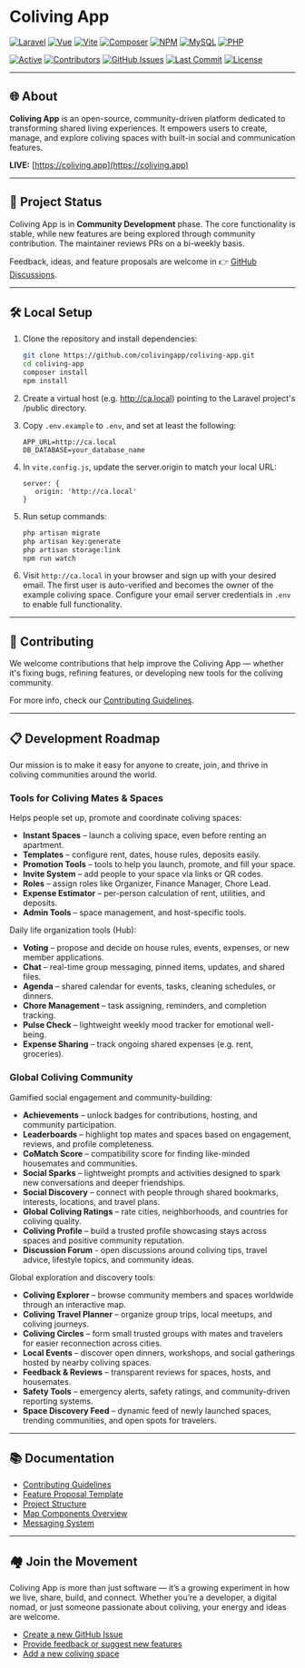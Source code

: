 # Coliving App

[![Laravel](https://img.shields.io/badge/Laravel-11-FF2D20?style=flat-square&logo=laravel&logoColor=white)](https://laravel.com)
[![Vue](https://img.shields.io/badge/Vue.js-3-4FC08D?style=flat-square&logo=vue.js&logoColor=white)](https://vuejs.org)
[![Vite](https://img.shields.io/badge/Vite-Latest-646CFF?style=flat-square&logo=vite&logoColor=white)](https://vitejs.dev)
[![Composer](https://img.shields.io/badge/Composer-2-885630?style=flat-square&logo=composer&logoColor=white)](https://getcomposer.org)
[![NPM](https://img.shields.io/badge/NPM-Latest-CB3837?style=flat-square&logo=npm&logoColor=white)](https://www.npmjs.com)
[![MySQL](https://img.shields.io/badge/MySQL-8.0-4479A1?style=flat-square&logo=mysql&logoColor=white)](https://www.mysql.com)
[![PHP](https://img.shields.io/badge/PHP-8.1+-777BB4?style=flat-square&logo=php&logoColor=white)](https://www.php.net)

[![Active](https://img.shields.io/badge/status-active-brightgreen)](https://github.com/colivingapp/coliving-app)
[![Contributors](https://img.shields.io/github/contributors/colivingapp/coliving-app?style=flat-square)](https://github.com/colivingapp/coliving-app/graphs/contributors)
[![GitHub Issues](https://img.shields.io/github/issues/colivingapp/coliving-app?style=flat-square)](https://github.com/colivingapp/coliving-app/issues)
[![Last Commit](https://img.shields.io/github/last-commit/colivingapp/coliving-app?style=flat-square)](https://github.com/colivingapp/coliving-app/commits/main)
[![License](https://img.shields.io/github/license/colivingapp/coliving-app?style=flat-square)](https://github.com/colivingapp/coliving-app/blob/main/LICENSE)

---

## 🌐 About

**Coliving App** is an open-source, community-driven platform dedicated to transforming shared living experiences. It empowers users to create, manage, and explore coliving spaces with built-in social and communication features.

**LIVE:** [https://coliving.app](https://coliving.app)

---

## 🚀 Project Status

Coliving App is in **Community Development** phase. The core functionality is stable, while new features are being explored through community contribution. The maintainer reviews PRs on a bi-weekly basis.

Feedback, ideas, and feature proposals are welcome in 👉 [GitHub Discussions](https://github.com/colivingapp/coliving-app/discussions).

---

## 🛠️ Local Setup

1. Clone the repository and install dependencies:
   ```bash
   git clone https://github.com/colivingapp/coliving-app.git
   cd coliving-app
   composer install
   npm install
   ```  
2. Create a virtual host (e.g. http://ca.local) pointing to the Laravel project's /public directory.

3. Copy `.env.example` to `.env`, and set at least the following:
   ```
   APP_URL=http://ca.local
   DB_DATABASE=your_database_name
   ```
4. In `vite.config.js`, update the server.origin to match your local URL:
   ```
   server: {
      origin: 'http://ca.local'
   }
   ```
5. Run setup commands:  
   ```bash
   php artisan migrate
   php artisan key:generate
   php artisan storage:link
   npm run watch
   ```
6. Visit `http://ca.local` in your browser and sign up with your desired email. The first user is auto-verified and becomes the owner of the example coliving space. Configure your email server credentials in `.env` to enable full functionality.

---

## 🤝 Contributing

We welcome contributions that help improve the Coliving App — whether it's fixing bugs, refining features, or developing new tools for the coliving community.

For more info, check our [Contributing Guidelines](./CONTRIBUTING.md).

---

## 📋 Development Roadmap

Our mission is to make it easy for anyone to create, join, and thrive in coliving communities around the world.

### Tools for Coliving Mates & Spaces

Helps people set up, promote and coordinate coliving spaces:

- **Instant Spaces** – launch a coliving space, even before renting an apartment.
- **Templates** – configure rent, dates, house rules, deposits easily.
- **Promotion Tools** – tools to help you launch, promote, and fill your space.
- **Invite System** – add people to your space via links or QR codes.
- **Roles** – assign roles like Organizer, Finance Manager, Chore Lead.
- **Expense Estimator** – per-person calculation of rent, utilities, and deposits.
- **Admin Tools** – space management, and host-specific tools.

Daily life organization tools (Hub):

- **Voting** – propose and decide on house rules, events, expenses, or new member applications.
- **Chat** – real-time group messaging, pinned items, updates, and shared files.
- **Agenda** – shared calendar for events, tasks, cleaning schedules, or dinners.
- **Chore Management** – task assigning, reminders, and completion tracking.
- **Pulse Check** – lightweight weekly mood tracker for emotional well-being.
- **Expense Sharing** – track ongoing shared expenses (e.g. rent, groceries).

### Global Coliving Community

Gamified social engagement and community-building:

- **Achievements** – unlock badges for contributions, hosting, and community participation.
- **Leaderboards** – highlight top mates and spaces based on engagement, reviews, and profile completeness.
- **CoMatch Score** – compatibility score for finding like-minded housemates and communities.
- **Social Sparks** – lightweight prompts and activities designed to spark new conversations and deeper friendships.
- **Social Discovery** – connect with people through shared bookmarks, interests, locations, and travel plans.
- **Global Coliving Ratings** – rate cities, neighborhoods, and countries for coliving quality.
- **Coliving Profile** – build a trusted profile showcasing stays across spaces and positive community reputation.
- **Discussion Forum** - open discussions around coliving tips, travel advice, lifestyle topics, and community ideas.

Global exploration and discovery tools:

- **Coliving Explorer** – browse community members and spaces worldwide through an interactive map.
- **Coliving Travel Planner** – organize group trips, local meetups, and coliving journeys.
- **Coliving Circles** – form small trusted groups with mates and travelers for easier reconnection across cities.
- **Local Events** – discover open dinners, workshops, and social gatherings hosted by nearby coliving spaces.
- **Feedback & Reviews** – transparent reviews for spaces, hosts, and housemates.
- **Safety Tools** – emergency alerts, safety ratings, and community-driven reporting systems.
- **Space Discovery Feed** – dynamic feed of newly launched spaces, trending communities, and open spots for travelers.

---

## 📚 Documentation

- [Contributing Guidelines](./CONTRIBUTING.md)
- [Feature Proposal Template](./docs/Feature-Proposal.md)
- [Project Structure](./docs/Project-Structure.md)
- [Map Components Overview](./docs/Maps.md)
- [Messaging System](./docs/Messaging.md)

---

## 🏘️ Join the Movement

Coliving App is more than just software — it’s a growing experiment in how we live, share, build, and connect. Whether you’re a developer, a digital nomad, or just someone passionate about coliving, your energy and ideas are welcome.

- [Create a new GitHub Issue](https://github.com/colivingapp/coliving-app/issues/new)
- [Provide feedback or suggest new features](https://github.com/colivingapp/coliving-app/discussions)
- [Add a new coliving space](https://coliving.app/space/new)